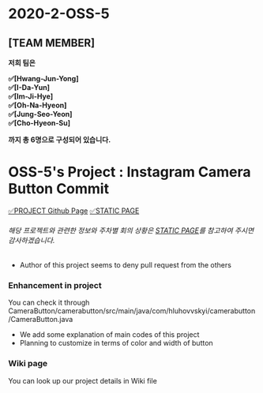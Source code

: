 # 2020-2-OSS-5

## [TEAM MEMBER]
**저희 팀은** <br>

**&#9989;[Hwang-Jun-Yong]<br>
&#9989;[I-Da-Yun]<br>
&#9989;[Im-Ji-Hye]<br>
&#9989;[Oh-Na-Hyeon]<br>
&#9989;[Jung-Seo-Yeon]<br>
&#9989;[Cho-Hyeon-Su]<br>**

**까지 총 6명으로 구성되어 있습니다.** <br>


# OSS-5's Project : Instagram Camera Button Commit

[&#9989;PROJECT Github Page](https://github.com/hluhovskyi/CameraButton?utm_source=android-arsenal.com&utm_medium=referral&utm_campaign=6877)
[&#9989;STATIC PAGE](https://20-2-skku-oss.github.io/2020-2-OSS-5/)<br>

###### 해당 프로젝트와 관련한 정보와 주차별 회의 상황은 [STATIC PAGE](https://20-2-skku-oss.github.io/2020-2-OSS-5/)를 참고하여 주시면 감사하겠습니다.<br>

* Author of this project seems to deny pull request from the others


### Enhancement in project
You can check it through CameraButton/camerabutton/src/main/java/com/hluhovvskyi/camerabutton/CameraButton.java
- We add some explanation of main codes of this project
- Planning to customize in terms of color and width of button


### Wiki page
You can look up our project details in Wiki file
